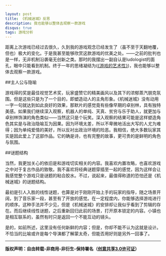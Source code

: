```yaml
---

layout: post
title: 《机械迷城》反思
description: 我也能够以整体去观察一款游戏
disqus: true
tags: 游戏分析
---
```

距离上次游戏已经过去很久，久到我的游戏观念已经发生了（虽不至于天翻地覆，但也）极大的变化。于是我甚至能够欣赏这款游戏的优美之处。——之前的批判也是一样，无非机制沿袭毫无创新之类。那时的我摆出一副自认是ludologist的面孔，眼中只能看到机制。终于一年的思绪凝结为([《游戏的艺术性》](http://ayame9joe.github.io/2013/the-art-of-game/))，我也能够以整体去观察一款游戏。

##主人公与隐喻

游戏得的奖是最佳视觉艺术奖，玩家盛赞它的精美画风以及其下的浓郁蒸汽朋克氛围。但是这些只是为了一个目的，即塑造动人的主角形象。《机械迷城》没有动用一字一句就达到如此良好的效果，那默片的感觉竟有些像早期的卓别林，具有独特美感。如果我们继续深入观察，机器人的单纯、天真、贫穷与乐于助人，就更加与卓别林饰演的角色类似——当然这只是个玩笑。深入观察的结果可能是这样塑造角色其实是与政治隐喻互为因果。因为环境太差，所以不卑微地活出大写的人尤为难得；因为单纯爱情的美好，所以反衬出政治环境的险恶。我相信，绝大多数玩家其实是因此爱上了这部作品。它的确是诗，也有完整的故事，更可贵的是鲜明的角色与氛围。

##谜题结构

当然，我更加关心的依旧是和游戏切实相关的内容。我喜欢内置攻略，也喜欢游戏之中对于复古作品的致敬。我不喜欢将经典谜题穿插至一起的感觉，因为这样会让我感觉整个游戏只是谜题的粘合胶水。不过，说起来，最值得称道的恐怕还是《机械迷城》的谜题结构。

最初是引人入胜的线性谜题，也算是对于刚刚开始上手的玩家的指导，随之场景开阔，到了音乐家一段，甚至有了开放的感觉。在一定程度内，你能够选择游戏进行的顺序。这种手法并不少见，但是《机械迷城》的安排却让我似乎看到了剪辑的存在。而后继续线性谜题，之后重新回归此前的场景，打开原本锁定的内容。小镇也是相互联系的，虽然有时只是返回一个不能互动的镜头。

是的，如前所述，这里没有任何新鲜的内容；但是，你却不能不认为这就是设计。不恰当的比喻或许是每个导演都了解蒙太奇，但能否用好则是另外一回事了。

---
**版权声明：自由转载-非商用-非衍生-保持署名（[创意共享3.0许可证](https://creativecommons.org/licenses/by-nc-nd/3.0/deed.zh)）**